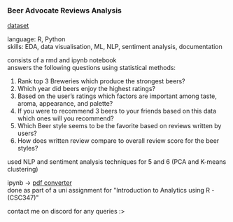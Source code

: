 ### Beer Advocate Reviews Analysis
[dataset](www.kaggle.com/datasets/thedevastator/1-5-million-beer-reviews-from-beer-advocate)

language: R, Python\
skills: EDA, data visualisation, ML, NLP, sentiment analysis, documentation

consists of a rmd and ipynb notebook\
answers the following questions using statistical methods:

1. Rank top 3 Breweries which produce the strongest beers?
2. Which year did beers enjoy the highest ratings?
3. Based on the user’s ratings which factors are important among taste, aroma, appearance, and palette?
4. If you were to recommend 3 beers to your friends based on this data which ones will you recommend?
5. Which Beer style seems to be the favorite based on reviews written by users?
6. How does written review compare to overall review score for the beer styles?

used NLP and sentiment analysis techniques for 5 and 6
(PCA and K-means clustering)

ipynb -> [pdf converter](www.vertopal.com/en/convert/rmd-to-pdf)\
done as part of a uni assignment for "Introduction to Analytics using R - (CSC347)"

contact me on discord for any queries :>
